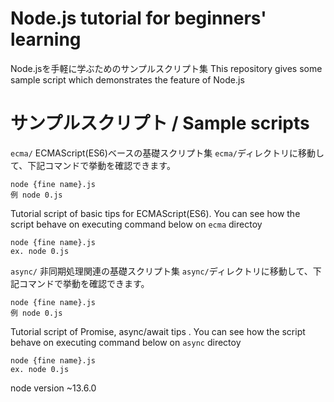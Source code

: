 # Node.js tutorial for beginners' learning

Node.jsを手軽に学ぶためのサンプルスクリプト集
This repository gives some sample script which demonstrates the feature of Node.js

# サンプルスクリプト / Sample scripts

`ecma/`
ECMAScript(ES6)ベースの基礎スクリプト集
`ecma/`ディレクトリに移動して、下記コマンドで挙動を確認できます。
```
node {fine name}.js
例 node 0.js
```

Tutorial script of basic tips for ECMAScript(ES6).
You can see how the script behave on executing command below on `ecma` directoy
```
node {fine name}.js
ex. node 0.js
```

`async/`
非同期処理関連の基礎スクリプト集
`async/`ディレクトリに移動して、下記コマンドで挙動を確認できます。
```
node {fine name}.js
例 node 0.js
```

Tutorial script of Promise, async/await tips .
You can see how the script behave on executing command below on `async` directoy

```
node {fine name}.js
ex. node 0.js
```

node version
~13.6.0
